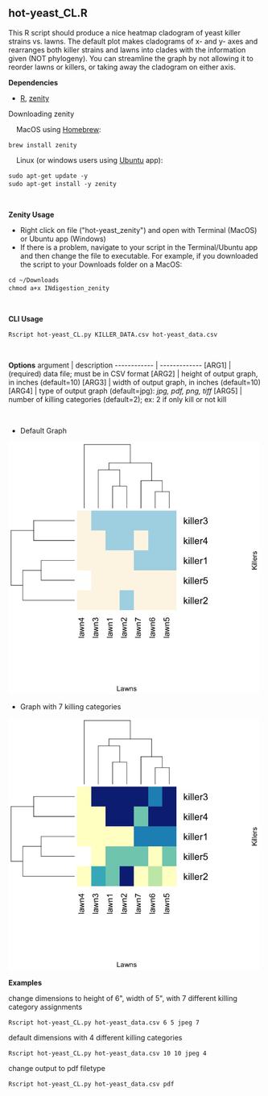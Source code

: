 hot-yeast_CL.R
------------------
This R script should produce a nice heatmap cladogram of yeast killer strains vs. lawns. The default plot makes cladograms of x- and y- axes and rearranges both killer strains and lawns into clades with the information given (NOT phylogeny). You can streamline the graph by not allowing it to reorder lawns or killers, or taking away the cladogram on either axis. 

<b>Dependencies</b>
* [R](https://www.r-project.org/), [zenity](https://linuxconfig.org/how-to-use-graphical-widgets-in-bash-scripts-with-zenity)

Downloading zenity

&nbsp;&nbsp;&nbsp;&nbsp;MacOS using [Homebrew](https://formulae.brew.sh/formula/zenity):
```
brew install zenity
```
&nbsp;&nbsp;&nbsp;&nbsp;Linux (or windows users using [Ubuntu](https://zoomadmin.com/HowToInstall/UbuntuPackage/zenity) app):
```
sudo apt-get update -y
sudo apt-get install -y zenity
```
<p>&nbsp;</p>

<b>Zenity Usage</b>
- Right click on file ("hot-yeast_zenity") and open with Terminal (MacOS) or Ubuntu app (Windows)
- If there is a problem, navigate to your script in the Terminal/Ubuntu app and then change the file to executable. For example, if you downloaded the script to your Downloads folder on a MacOS: 
```
cd ~/Downloads
chmod a+x INdigestion_zenity
```
<p>&nbsp;</p>

<b>CLI Usage</b>
```
Rscript hot-yeast_CL.py KILLER_DATA.csv hot-yeast_data.csv
```
<p>&nbsp;</p>

<b>Options</b>
argument | description
------------ | -------------
[ARG1]	| (required) data file; must be in CSV format 
[ARG2]	| height of output graph, in inches (default=10)
[ARG3]	| width of output graph, in inches (default=10)
[ARG4]	| type of output graph (default=jpg): <i>jpg, pdf, png, tiff</i>
[ARG5]	| number of killing categories (default=2); ex: 2 if only kill or not kill


<p>&nbsp;</p>

* Default Graph

<img src="https://raw.githubusercontent.com/amcrabtree/hot-yeast/master/images/killer_assay_heatmap.jpeg" alt="drawing" width="500"/>

* Graph with 7 killing categories

<img src="https://raw.githubusercontent.com/amcrabtree/hot-yeast/master/images/killer_assay_heatmap_7.jpeg" alt="drawing" width="500"/>


<b>Examples</b>

change dimensions to height of 6", width of 5", with 7 different killing category assignments
```
Rscript hot-yeast_CL.py hot-yeast_data.csv 6 5 jpeg 7
```

default dimensions with 4 different killing categories
```
Rscript hot-yeast_CL.py hot-yeast_data.csv 10 10 jpeg 4
```

change output to pdf filetype
```
Rscript hot-yeast_CL.py hot-yeast_data.csv pdf
```
